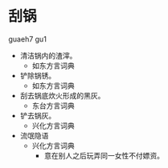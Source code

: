 # 刮锅
guaeh7 gu1
+ 清洁锅内的渣滓。
  * 如东方言词典
+ 铲除锅锈。
  * 如东方言词典
+ 刮去锅底炊火形成的黑灰。
  * 东台方言词典
+ 铲去锅灰。
  * 兴化方言词典
+ 流氓隐语
  * 兴化方言词典
    - 意在别人之后玩弄同一女性不付嫖资。
